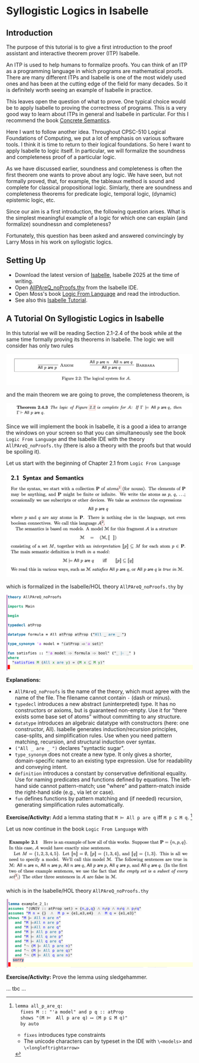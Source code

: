 # Syllogistic Logics in Isabelle

## Introduction

The purpose of this tutorial is to give a first introduction to the proof assistant and interactive theorem prover (ITP) Isabelle. 

An ITP is used to help humans to formalize proofs. You can think of an ITP as a programming language in which programs are mathematical proofs. There are many different ITPs and Isabelle is one of the most widely used ones and has been at the cutting edge of the field for many decades. So it is definitely worth seeing an example of Isabelle in practice.

This leaves open the question of what to prove. One typical choice would be to apply Isabelle to proving the correctness of programs. This is a very good way to learn about ITPs in general and Isabelle in particular. For this I recommend the book [Concrete Semantics](http://concrete-semantics.org/).

Here I want to follow another idea. Throughout CPSC-510 Logical Foundations of Computing, we put a lot of emphasis on various software tools. I think it is time to return to their logical foundations. So here I want to apply Isabelle to logic itself. In particular, we will formalize the soundness and completeness proof of a particular logic. 

As we have discussed earlier, soundness and completeness is often the first theorem one wants to prove about any logic. We have seen, but not formally proved, that, for example, the tableaux method is sound and complete for classical propositional logic. Simlarly, there are soundness and completeness theorems for predicate logic, temporal logic, (dynamic) epistemic logic, etc.

Since our aim is a first introduction, the following question arises. What is the simplest meaningful example of a logic for which one can explain (and formalize) soundnessn and completeness?

Fortunately, this question has been asked and answered convincingly by Larry Moss in his work on syllogistic logics. 

## Setting Up

- Download the latest version of [Isabelle](https://isabelle.in.tum.de/), Isabelle 2025 at the time of writing.
- Open [AllPAreQ_noProofs.thy](../src/isabelle/AllPAreQ_noProofs.thy) from the Isabelle IDE.
- Open Moss's book [Logic From Language](../src/isabelle/Logic-From-Language-2014.pdf) and read the introduction.
- See also this [Isabelle Tutorial](../src/isabelle/Isabelle-Tutorial-2014.pdf).
  
## A Tutorial On Syllogistic Logics in Isabelle 

In this tutorial we will be reading Section 2.1-2.4 of the book while at the same time formally proving its theorems in Isabelle. The logic we will consider has only two rules

![](images/2025-10-30-15-43-25.png)

and the main theorem we are going to prove, the completeness theorem, is

![](images/2025-10-30-15-45-52.png)

Since we will implement the book in Isabelle, it is a good a idea to arrange the windows on your screen so that you can simultaneously see the book `Logic From Language` and the Isabelle IDE with the theory `AllPAreQ_noProofs.thy` (there is also a theory with the proofs but that would be spoiling it). 

Let us start with the beginning of Chapter 2.1 from `Logic From Language`

![](images/2025-10-30-09-27-20.png) 

which is formalized in the Isabelle/HOL theory `AllPAreQ_noProofs.thy` by 

![](images/2025-10-30-09-42-42.png)

**Explanations:**

- `AllPAreQ_noProofs` is the name of the theory, which must agree with the name of the file. The filename cannot contain `-` (dash or minus).
- `typedecl` introduces a new abstract (uninterpreted) type. It has no constructors or axioms, but is guaranteed non-empty. Use it for “there exists some base set of atoms” without committing to any structure.
- `datatype` introduces an algebraic datatype with constructors (here: one constructor, All). Isabelle generates induction/recursion principles, case-splits, and simplification rules. Use when you need pattern matching, recursion, and structural induction over syntax.
- `("All _ are _ ")` declares "syntactic sugar".
- `type_synonym` does not create a new type. It only gives a shorter, domain-specific name to an existing type expression. Use for readability and conveying intent.
- `definition` introduces a constant by conservative definitional equality. Use for naming predicates and functions defined by equations. The left-hand side cannot pattern-match; use "where" and pattern-match inside the right-hand side (e.g., via let or case).
- `fun` defines functions by pattern matching and (if needed) recursion, generating simplification rules automatically.

**Exercise/Activity:** Add a lemma stating that `M ⊨ All p are q` iff `M p ⊆ M q`. [^lemma-allpareq-solution]

[^lemma-allpareq-solution]: 
    ```
    lemma all_p_are_q:
      fixes M :: "'a model" and p q :: atProp
      shows "(M ⊨  All p are q) ⟷ (M p ⊆ M q)"
      by auto
    ```
    - `fixes` introduces type constraints
    - The unicode characters can by typeset in the IDE with `\<models>` and `\<longleftrightarrow>` 

Let us now continue in the book `Logic From Language` with

![](images/2025-10-30-09-46-10.png)

which is in the Isabelle/HOL theory `AllPAreQ_noProofs.thy` 

![](images/2025-10-30-09-46-50.png)

**Exercise/Activity:** Prove the lemma using sledgehammer.

... tbc ...






